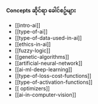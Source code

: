 
**Concepts ဆိုင်ရာ ခေါင်စဥ်များ** 

- [[intro-ai]]
- [[type-of-ai]]
- [[type-of-data-used-in-ai]]
- [[ethics-in-ai]]
-  [[fuzzy-logic]]
-  [[genetic-algorithms]]
-  [[artificial-neural-network]]
-  [[ai-ml-deep-learning]]
-  [[type-of-loss-cost-functions]]
-  [[type-of-activation-functions]]
- [[ optimizers]]
- [[ai-in-computer-vision]]
